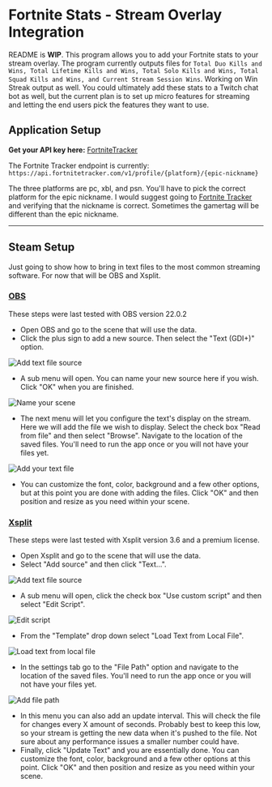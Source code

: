 # Fortnite Stats - Stream Overlay Integration

README is __WIP__.
This program allows you to add your Fortnite stats to your stream overlay. The program currently outputs files for `Total Duo Kills and Wins, Total Lifetime Kills and Wins, Total Solo Kills and Wins, Total Squad Kills and Wins, and Current Stream Session Wins`. Working on Win Streak output as well. You could ultimately add these stats to a Twitch chat bot as well, but the current plan is to set up micro features for streaming and letting the end users pick the features they want to use.

## Application Setup

__Get your API key here:__ [FortniteTracker](https://fortnitetracker.com/site-api)

The Fortnite Tracker endpoint is currently:
`https://api.fortnitetracker.com/v1/profile/{platform}/{epic-nickname}`

The three platforms are pc, xbl, and psn. You'll have to pick the correct platform for the epic nickname. I would suggest going to [Fortnite Tracker](https://fortnitetracker.com) and verifying that the nickname is correct. Sometimes the gamertag will be different than the epic nickname.
***

## Steam Setup
Just going to show how to bring in text files to the most common streaming software. For now that will be OBS and Xsplit.

### [OBS](https://obsproject.com/)
These steps were last tested with OBS version 22.0.2

- Open OBS and go to the scene that will use the data.
- Click the plus sign to add a new source. Then select the "Text (GDI+)" option.

![Add text file source](https://github.com/I-M-G/BlackOps4Stats/blob/master/images/OBS%20add%20source.png "Add text file source")
- A sub menu will open. You can name your new source here if you wish. Click "OK" when you are finished.

![Name your scene](https://github.com/I-M-G/BlackOps4Stats/blob/master/images/OBS%20name%20source.png "Name your scene")
- The next menu will let you configure the text's display on the stream. Here we will add the file we wish to display. Select the check box "Read from file" and then select "Browse". Navigate to the location of the saved files. You'll need to run the app once or you will not have your files yet.

![Add your text file](https://github.com/I-M-G/BlackOps4Stats/blob/master/images/OBS%20read%20from%20file.png "Add you text file")
- You can customize the font, color, background and a few other options, but at this point you are done with adding the files. Click "OK" and then position and resize as you need within your scene.

### [Xsplit](https://www.xsplit.com/)
These steps were last tested with Xsplit version 3.6 and a premium license.

- Open Xsplit and go to the scene that will use the data.
- Select "Add source" and then click "Text...".

![Add text file source](https://github.com/I-M-G/BlackOps4Stats/blob/master/images/Xsplit%20add%20source.png "Add text file source")
- A sub menu will open, click the check box "Use custom script" and then select "Edit Script".

![Edit script](https://github.com/I-M-G/BlackOps4Stats/blob/master/images/Xsplit%20add%20script.png "Edit Script")
- From the "Template" drop down select "Load Text from Local File".

![Load text from local file](https://github.com/I-M-G/BlackOps4Stats/blob/master/images/Xsplit%20edit%20script.png "Load text from local file")
- In the settings tab go to the "File Path" option and navigate to the location of the saved files. You'll need to run the app once or you will not have your files yet.

![Add file path](https://github.com/I-M-G/BlackOps4Stats/blob/master/images/Xsplit%20add%20text%20file.png "Add file path")
- In this menu you can also add an update interval. This will check the file for changes every X amount of seconds. Probably best to keep this low, so your stream is getting the new data when it's pushed to the file. Not sure about any performance issues a smaller number could have.
- Finally, click "Update Text" and you are essentially done. You can customize the font, color, background and a few other options at this point. Click "OK" and then position and resize as you need within your scene.
